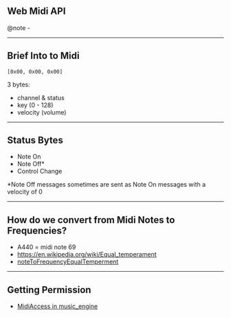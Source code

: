 ## Web Midi API

@note - 

---

## Brief Into to Midi

`[0x00, 0x00, 0x00]`

3 bytes:
- channel & status
- key (0 - 128)
- velocity (volume)

---

## Status Bytes

- Note On
- Note Off*
- Control Change

\*Note Off messages sometimes are sent as Note On messages with a velocity of 0

---

## How do we convert from Midi Notes to Frequencies?

- A440 = midi note 69
- https://en.wikipedia.org/wiki/Equal_temperament
- [noteToFrequencyEqualTemperment](https://github.com/mboleary/test-ts-game/blob/music_engine_fe/package/music_engine/src/util/noteToFrequency.ts)

---

## Getting Permission

- [MidiAccess in music_engine](https://github.com/mboleary/test-ts-game/blob/music_engine_fe/package/music_engine/src/subsystem/midi/MidiAccess.ts)

